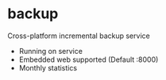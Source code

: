 # backup

Cross-platform incremental backup service

-   Running on service
-   Embedded web supported (Default :8000)
-   Monthly statistics

